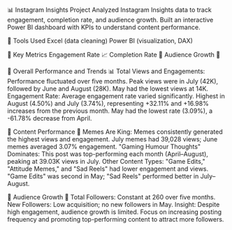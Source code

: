 📊 Instagram Insights Project
Analyzed Instagram Insights data to track engagement, completion rate, and audience growth.
Built an interactive Power BI dashboard with KPIs to understand content performance.

🔹 Tools Used
Excel (data cleaning)
Power BI (visualization, DAX)

🔹 Key Metrics
Engagement Rate 📈
Completion Rate 🎯
Audience Growth 👥

🔹 Overall Performance and Trends 📊
Total Views and Engagements: Performance fluctuated over five months. Peak views were in July (42K), followed by June and August (28K). May had the lowest views at 14K.
Engagement Rate: Average engagement rate varied significantly. Highest in August (4.50%) and July (3.74%), representing +32.11% and +16.98% increases from the previous month. May had the lowest rate (3.09%), a -61.78% decrease from April.

🔹 Content Performance 🎯
Memes Are King: Memes consistently generated the highest views and engagement. July memes had 39,028 views; June memes averaged 3.07% engagement.
"Gaming Humour Thoughts" Dominates: This post was top-performing each month (April–August), peaking at 39.03K views in July.
Other Content Types: "Game Edits," "Attitude Memes," and "Sad Reels" had lower engagement and views. "Game Edits" was second in May; "Sad Reels" performed better in July–August.

🔹 Audience Growth 👥
Total Followers: Constant at 260 over five months.
New Followers: Low acquisition; no new followers in May.
Insight: Despite high engagement, audience growth is limited. Focus on increasing posting frequency and promoting top-performing content to attract more followers.
